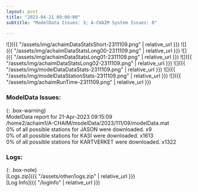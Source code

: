 ```yaml
---
layout: post
title: "2023-04-21 09:00:00"
subtitle: "ModelData Issues: 3; A-CHAIM System Issues: 0"

---
```


![]({{ "/assets/img/achaimDataStatsShort-2311109.png" | relative_url }})
![]({{ "/assets/img/achaimDataStatsLong00-2311109.png" | relative_url }})
![]({{ "/assets/img/achaimDataStatsLong01-2311109.png" | relative_url }})
![]({{ "/assets/img/achaimDataStatsLong02-2311109.png" | relative_url }})
![]({{ "/assets/img/modelDataDataStats-2311109.png" | relative_url }})
![]({{ "/assets/img/modelDataStationStats-2311109.png" | relative_url }})
![]({{ "/assets/img/achaimRunTime-2311109.png" | relative_url }})


### ModelData Issues:  
  
{: .box-warning}  
 ModelData report for 21-Apr-2023 09:15:09   
 /home2/achaim1/A-CHAIM/modelData/2023/111/09/modelData.mat   
 0% of all possible stations for JASON were downloaded. x9   
 0% of all possible stations for KASI were downloaded. x1613   
 0% of all possible stations for KARTVERKET were downloaded. x1322   
  


### Logs:  
  
{: .box-note}  
[Logs.zip]({{ "/assets/other/logs.zip" | relative_url }})  
[Log Info]({{ "/logInfo" | relative_url }})  
